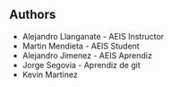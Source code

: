 ## Authors
- Alejandro Llanganate - AEIS Instructor
- Martin Mendieta - AEIS Student
- Alejandro Jimenez - AEIS Aprendiz
- Jorge Segovia - Aprendiz de git
- Kevin Martinez